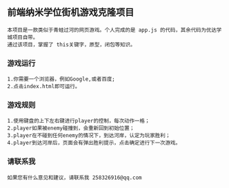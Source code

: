 ## 前端纳米学位街机游戏克隆项目
    本项目是一款类似于青蛙过河的网页游戏。个人完成的是 app.js 的代码，其余代码为优达学城项目自带。
	通过该项目，掌握了 this关键字，原型，闭包等知识。
### 游戏运行
	1.你需要一个浏览器，例如Google,或者百度;
	2.点击index.html即可运行。
### 游戏规则
	1.使用键盘的上下左右键进行player的控制，每次动作一格；
	2.player如果被enemy碰撞到，会重新回到初始位置；
	3.player在不碰到任何enemy的情况下，到达河岸，认定为玩家胜利；
	4.player到达河岸后，页面会有弹出胜利提示，点击确定进行下一次游戏。
### 请联系我
    如果您有什么意见和建议，请联系我 258326916@qq.com